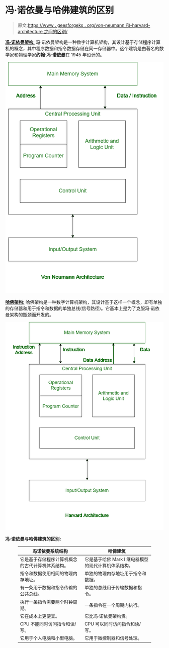 # 冯·诺依曼与哈佛建筑的区别

> 原文:[https://www . geesforgeks . org/von-neumann 和-harvard-architecture 之间的区别/](https://www.geeksforgeeks.org/difference-between-von-neumann-and-harvard-architecture/)

[**冯·诺依曼架构:**](https://www.geeksforgeeks.org/computer-organization-von-neumann-architecture/)
冯·诺依曼架构是一种数字计算机架构，其设计基于存储程序计算机的概念，其中程序数据和指令数据存储在同一存储器中。这个建筑是由著名的数学家和物理学家**约翰·冯·诺依曼**在 1945 年设计的。

![](img/f86a2f50e5f69bb65998939f9a249e57.png)

[**哈佛架构:**](https://www.geeksforgeeks.org/harvard-architecture/)
哈佛架构是一种数字计算机架构，其设计基于这样一个概念，即有单独的存储器和用于指令和数据的单独总线(信号路径)。它基本上是为了克服冯·诺依曼架构的瓶颈而开发的。

![](img/36802444221fd99c36164a8598b33d35.png)

**冯·诺依曼与哈佛建筑的区别:**

<figure class="table">

| 冯诺依曼系统结构 | 哈佛建筑 |
| --- | --- |
| 它是基于存储程序计算机概念的古代计算机体系结构。 | 它是基于哈佛 Mark I 继电器模型的现代计算机体系结构。 |
| 指令和数据使用相同的物理内存地址。 | 单独的物理内存地址用于指令和数据。 |
| 有一条用于数据和指令传输的公共总线。 | 单独的总线用于传输数据和指令。 |
| 执行一条指令需要两个时钟周期。 | 一条指令在一个周期内执行。 |
| 它在成本上更便宜。 | 它比冯·诺依曼架构贵。 |
| CPU 不能同时访问指令和读/写。 | CPU 可以同时访问指令和读/写。 |
| 它用于个人电脑和小型电脑。 | 它用于微控制器和信号处理。 |

</figure>
